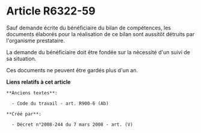 # Article R6322-59

Sauf demande écrite du bénéficiaire du bilan de compétences, les documents élaborés pour la réalisation de ce bilan sont
aussitôt détruits par l'organisme prestataire.

La demande du bénéficiaire doit être fondée sur la nécessité d'un suivi de sa situation.

Ces documents ne peuvent être gardés plus d'un an.

**Liens relatifs à cet article**

	**Anciens textes**:

	  - Code du travail - art. R900-6 (Ab)

	**Créé par**:

	  - Décret n°2008-244 du 7 mars 2008 - art. (V)
